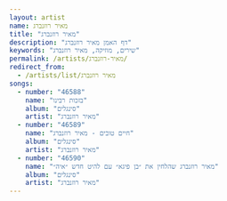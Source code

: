 ```yaml
---
layout: artist
name: מאיר רוזנברג
title: "מאיר רוזנברג"
description: "דף האמן מאיר רוזנברג"
keywords: "שירים, מוזיקה, מאיר רוזנברג"
permalink: /artists/מאיר-רוזנברג/
redirect_from:
  - /artists/list/מאיר רוזנברג
songs:
  - number: "46588"
    name: "בזכות רבינו"
    album: "סינגלים"
    artist: "מאיר רוזנברג"
  - number: "46589"
    name: "חיים טובים - מאיר רוזנברג"
    album: "סינגלים"
    artist: "מאיר רוזנברג"
  - number: "46590"
    name: "מאיר רוזנברג שהלחין את ״בן פיגא״ עם להיט חדש ״איה״"
    album: "סינגלים"
    artist: "מאיר רוזנברג"
---
```

